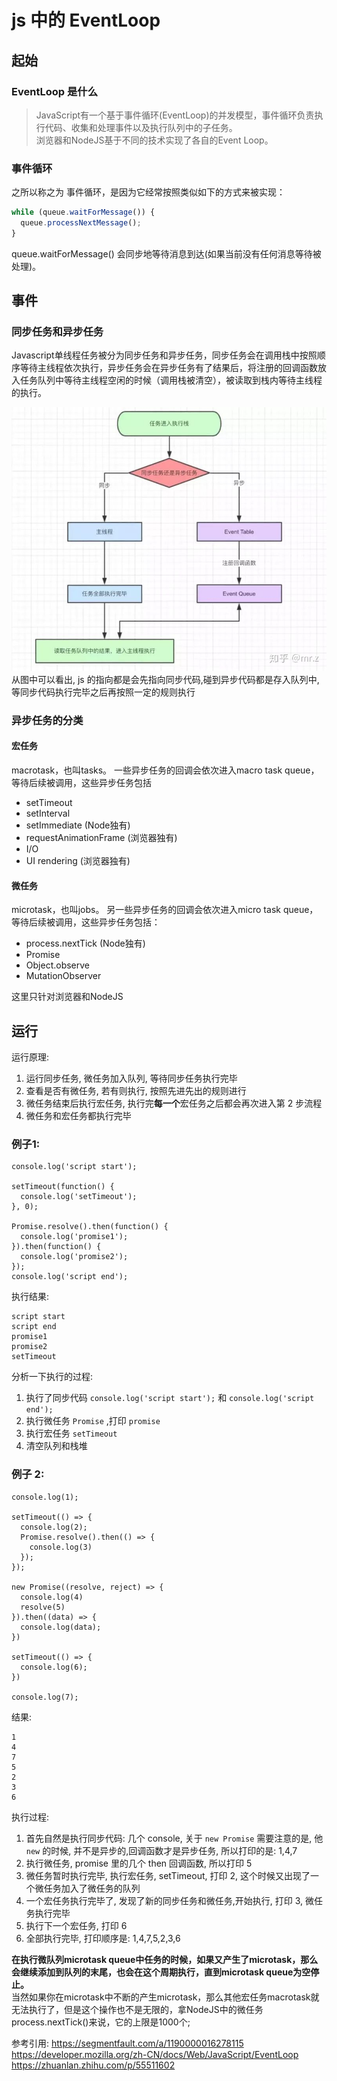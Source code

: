 # js 中的 EventLoop

## 起始
### EventLoop 是什么
> JavaScript有一个基于事件循环(EventLoop)的并发模型，事件循环负责执行代码、收集和处理事件以及执行队列中的子任务。  
> 浏览器和NodeJS基于不同的技术实现了各自的Event Loop。

### 事件循环
之所以称之为 事件循环，是因为它经常按照类似如下的方式来被实现：
```js
while (queue.waitForMessage()) {
  queue.processNextMessage();
}
```
queue.waitForMessage() 会同步地等待消息到达(如果当前没有任何消息等待被处理)。

## 事件
### 同步任务和异步任务
Javascript单线程任务被分为同步任务和异步任务，同步任务会在调用栈中按照顺序等待主线程依次执行，异步任务会在异步任务有了结果后，将注册的回调函数放入任务队列中等待主线程空闲的时候（调用栈被清空），被读取到栈内等待主线程的执行。

![图片](syncAndasync.jpg)
从图中可以看出, js 的指向都是会先指向同步代码,碰到异步代码都是存入队列中, 等同步代码执行完毕之后再按照一定的规则执行

### 异步任务的分类
#### 宏任务
macrotask，也叫tasks。 一些异步任务的回调会依次进入macro task queue，等待后续被调用，这些异步任务包括
- setTimeout
- setInterval
- setImmediate (Node独有)
- requestAnimationFrame (浏览器独有)
- I/O
- UI rendering (浏览器独有)
#### 微任务
microtask，也叫jobs。 另一些异步任务的回调会依次进入micro task queue，等待后续被调用，这些异步任务包括：

- process.nextTick (Node独有)
- Promise
- Object.observe
- MutationObserver

这里只针对浏览器和NodeJS

## 运行

运行原理:
1. 运行同步任务, 微任务加入队列, 等待同步任务执行完毕
2. 查看是否有微任务, 若有则执行, 按照先进先出的规则进行
3. 微任务结束后执行宏任务, 执行完**每一个**宏任务之后都会再次进入第 2 步流程
4. 微任务和宏任务都执行完毕

### 例子1:
```
console.log('script start');

setTimeout(function() {
  console.log('setTimeout');
}, 0);

Promise.resolve().then(function() {
  console.log('promise1');
}).then(function() {
  console.log('promise2');
});
console.log('script end');
```
执行结果:
```
script start
script end
promise1
promise2
setTimeout
```
分析一下执行的过程:
1. 执行了同步代码 `console.log('script start');` 和 `console.log('script end');`
2. 执行微任务 `Promise` ,打印 `promise`
3. 执行宏任务 `setTimeout`
4. 清空队列和栈堆


### 例子 2:
```
console.log(1);

setTimeout(() => {
  console.log(2);
  Promise.resolve().then(() => {
    console.log(3)
  });
});

new Promise((resolve, reject) => {
  console.log(4)
  resolve(5)
}).then((data) => {
  console.log(data);
})

setTimeout(() => {
  console.log(6);
})

console.log(7);
```
结果:
```
1
4
7
5
2
3
6
```
执行过程:
1. 首先自然是执行同步代码: 几个 console, 关于 `new Promise` 需要注意的是, 他 `new`
   的时候, 并不是异步的,回调函数才是异步任务, 所以打印的是: 1,4,7
2. 执行微任务, promise 里的几个 then 回调函数, 所以打印 5
3. 微任务暂时执行完毕, 执行宏任务, setTimeout, 打印 2, 这个时候又出现了一个微任务加入了微任务的队列
4. 一个宏任务执行完毕了, 发现了新的同步任务和微任务,开始执行, 打印 3, 微任务执行完毕
5. 执行下一个宏任务, 打印 6
6. 全部执行完毕, 打印顺序是: 1,4,7,5,2,3,6

**在执行微队列microtask queue中任务的时候，如果又产生了microtask，那么会继续添加到队列的末尾，也会在这个周期执行，直到microtask queue为空停止。**   
当然如果你在microtask中不断的产生microtask，那么其他宏任务macrotask就无法执行了，但是这个操作也不是无限的，拿NodeJS中的微任务process.nextTick()来说，它的上限是1000个;


参考引用:
https://segmentfault.com/a/1190000016278115
https://developer.mozilla.org/zh-CN/docs/Web/JavaScript/EventLoop
https://zhuanlan.zhihu.com/p/55511602
